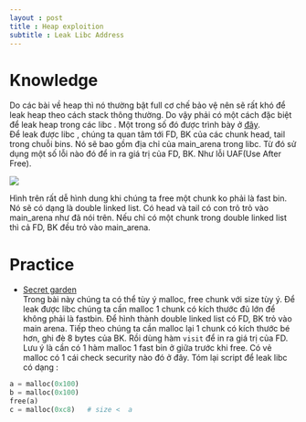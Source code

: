 ```yaml
---
layout : post 
title : Heap exploition 
subtitle : Leak Libc Address 
---
```


# Knowledge  
Do các bài về heap thì nó thường bật full cơ chế bảo vệ nên sẽ rất khó để leak heap theo cách stack thông thường. Do vậy phải có một cách đặc biệt để leak heap trong các libc . Một trong số đó được trình bày ở [đây](https://sploitfun.wordpress.com/2015/02/10/understanding-glibc-malloc/).  
Để leak được libc , chúng ta quan tâm tới FD, BK của các chunk head, tail trong chuỗi bins. Nó sẽ bao gồm địa chỉ của main_arena trong libc. Từ đó sử dụng một số lỗi nào đó để in ra giá trị của FD, BK. Như lỗi UAF(Use After Free).  

![](https://docs.google.com/drawings/d/1Kf_eg7uB2mRjSOasTc4dIu5fuBpTAK0GxbnKVTkZd0Y/pub?w=1217&h=865)  

Hình trên rất dễ hình dung khi chúng ta free một chunk ko phải là fast bin. Nó sẽ có dạng là double linked list. Có head và tail có con trỏ trỏ vào main_arena như đã nói trên. Nếu chỉ có một chunk trong double linked list thì cả FD, BK đều trỏ vào main_arena.  

# Practice  

- [Secret garden](pwnable.tw)  
Trong bài này chúng ta có thể tùy ý malloc, free chunk với size tùy ý. Để leak được libc chúng ta cần malloc 1 chunk có kích thước đủ lớn để không phải là fastbin. Để hình thành double linked list có FD, BK trỏ vào main arena. Tiếp theo chúng ta cần malloc lại 1 chunk có kích thước bé hơn, ghi đè 8 bytes của BK. Rồi dùng hàm ```visit``` để in ra giá trị của FD. Lưu ý là cần có 1 hàm malloc 1 fast bin ở giữa trước khi free. Có vẻ malloc có 1 cái check security nào đó ở đây. Tóm lại script để leak libc có dạng :  

 ```python 
 a = malloc(0x100)
 b = malloc(0x100)
 free(a) 
 c = malloc(0xc8)   # size <  a 
 ```  


 
